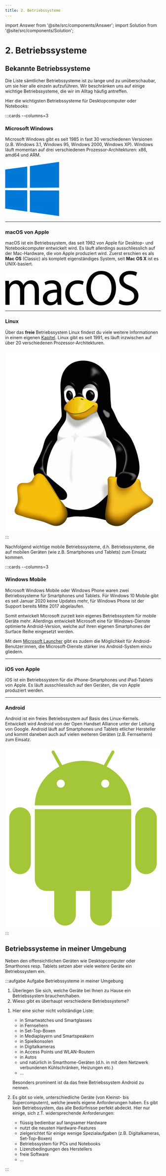 ```yaml
---
title: 2. Betriebssysteme
---
```


import Answer from '@site/src/components/Answer';
import Solution from '@site/src/components/Solution';

# 2. Betriebssysteme

## Bekannte Betriebssysteme
Die Liste sämtlicher Betriebssysteme ist zu lange und zu unüberschaubar, um sie hier alle einzeln aufzuführen. Wir beschränken uns auf einige wichtige Betriebssysteme, die wir im Alltag häufig antreffen.

Hier die wichtigsten Betriebssysteme für Desktopcomputer oder Notebooks:

:::cards --columns=3
### Microsoft Windows
Microsoft Windows gibt es seit 1985 in fast 30 verschiedenen Versionen (z.B. Windows 3.1, Windows 95, Windows 2000, Windows XP). Windows läuft momentan auf drei verschiedenen Prozessor-Architekturen: x86, amd64 und ARM.

![Windows 10 Logo](images/02-logo-windows.svg)

***
### macOS von Apple
macOS ist ein Betriebssystem, das seit 1982 von Apple für Desktop- und Notebookcomputer entwickelt wird. Es läuft allerdings ausschliesslich auf der Mac-Hardware, die von Apple produziert wird. Zuerst erschien es als **Mac OS** (Classic) als komplett eigenständiges System, seit **Mac OS X** ist es UNIX-basiert.

![macOS Logo](images/02-logo-macos.svg)
***
### Linux
Über das **freie** Betriebssystem Linux findest du viele weitere Informationen in einem eigenen [Kapitel](?page=%2Fcomputer%2F5-os%2F4-linux%2FREADME). Linux gibt es seit 1991, es läuft inzwischen auf über 20 verschiedenen Prozessor-Architekturen.

![Linux Maskottchen](images/02-logo-linux.svg)
:::

Nachfolgend wichtige mobile Betriebssysteme, d.h. Betriebssysteme, die auf mobilen Geräten (wie z.B. Smartphones und Tablets) zum Einsatz kommen.

:::cards --columns=3
### Windows Mobile
Microsoft Windows Mobile oder Windows Phone waren zwei Betriebssysteme für Smartphones und Tablets. Für Windows 10 Mobile gibt es seit Januar 2020 keine Updates mehr, für Windows Phone ist der Support bereits Mitte 2017 abgelaufen.

Somit entwickelt Microsoft zurzeit kein eigenes Betriebssystem für mobile Geräte mehr. Allerdings entwickelt Microsoft eine für Windows-Dienste optimierte Android-Version, welche auf ihren eigenen Smartphones der Surface Reihe eingesetzt werden.

Mit dem [Microsoft Launcher](https://play.google.com/store/apps/details?id=com.microsoft.launcher&hl=de_CH&gl=US) gibt es zudem die Möglichkeit für Android-Benutzer:innen, die Microsoft-Dienste stärker ins Android-System einzu
gliedern.
***
### iOS von Apple
iOS ist ein Betriebssystem für die iPhone-Smartphones und iPad-Tablets von Apple. Es läuft ausschliesslich auf den Geräten, die von Apple produziert werden.
***
### Android
Android ist ein freies Betriebssystem auf Basis des Linux-Kernels. Entwickelt wird Android von der Open Handset Alliance unter der Leitung von Google. Android läuft auf Smartphones und Tablets etlicher Hersteller und kommt daneben auch auf vielen weiteren Geräten (z.B. Fernsehern) zum Einsatz.

![Android Roboter](images/02-logo-android.svg)
:::


## Betriebssysteme in meiner Umgebung

Neben den offensichtlichen Geräten wie Desktopcomputer oder Smarthones resp. Tablets setzen aber viele weitere Geräte ein Betriebssystem ein.

:::aufgabe Aufgabe Betriebssysteme in meiner Umgebung

1. Überlegen Sie sich, welche Geräte bei Ihnen zu Hause ein Betriebssystem brauchen/haben.
2. Wieso gibt es überhaupt verschiedene Betriebssysteme?

<Answer type="text" webKey="9baf3813-eba5-453f-bd08-90ac8e54855f" />

<Solution webKey="5cb1df26-cf3e-427b-ac68-f1303c74ef2a">

1. Hier eine sicher nicht vollständige Liste:
   - in Smartwatches und Smartglasses
   - in Fernsehern
   - in Set-Top-Boxen
   - in Mediaplayern und Smartspeakern
   - in Spielkonsolen
   - in Digitalkameras
   - in Access Points und WLAN-Routern
   - in Autos
   - und natürlich in Smarthome-Geräten (d.h. in mit dem Netzwerk verbundenen Kühlschränken, Heizungen etc.)
   - ...

   Besonders prominent ist da das freie Betriebssystem Android zu nennen.

2. Es gibt so viele, unterschiedliche Geräte (von Kleinst- bis Supercomputern), welche jeweils eigene Anforderungen haben. Es gibt kein Betriebssystem, das alle Bedürfnisse perfekt abdeckt. Hier nur einige, sich z.T. widersprechende Anforderungen:
   - flüssig bedienbar auf langsamer Hardware
   - nutzt die neusten Hardware-Features
   - zielgerichtet für einige wenige Spezialaufgaben (z.B. Digitalkameras, Set-Top-Boxen)
   - Betriebssystem für PCs und Notebooks
   - Lizenzbedingungen des Herstellers
   - freie Software
   - ...

</Solution>

:::
